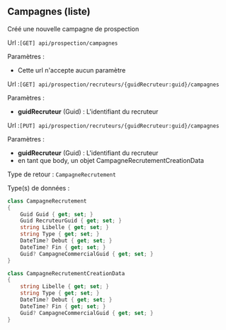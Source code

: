 ## <span id='obtenircampagnes'>Campagnes (liste)</span>

Créé une nouvelle campagne de prospection

Url :`[GET] api/prospection/campagnes`

Paramètres : 

- Cette url n'accepte aucun paramètre

Url :`[GET] api/prospection/recruteurs/{guidRecruteur:guid}/campagnes`

Paramètres : 

- **guidRecruteur** (Guid) : L'identifiant du recruteur

Url :`[PUT] api/prospection/recruteurs/{guidRecruteur:guid}/campagnes`

Paramètres : 

- **guidRecruteur** (Guid) : L'identifiant du recruteur
- en tant que body, un objet CampagneRecrutementCreationData

Type de retour : `CampagneRecrutement`

Type(s) de données :

```csharp
class CampagneRecrutement
{
	Guid Guid { get; set; }
	Guid RecruteurGuid { get; set; }
	string Libelle { get; set; }
	string Type { get; set; }
	DateTime? Debut { get; set; }
	DateTime? Fin { get; set; }
	Guid? CampagneCommercialGuid { get; set; }
}

class CampagneRecrutementCreationData
{
	string Libelle { get; set; }
	string Type { get; set; }
	DateTime? Debut { get; set; }
	DateTime? Fin { get; set; }
	Guid? CampagneCommercialGuid { get; set; }
}

```
